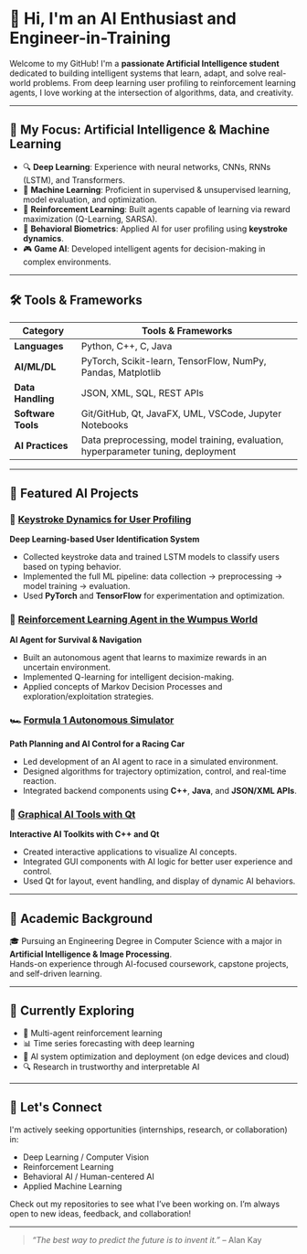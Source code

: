 # 👋 Hi, I'm an AI Enthusiast and Engineer-in-Training

Welcome to my GitHub! I'm a **passionate Artificial Intelligence student** dedicated to building intelligent systems that learn, adapt, and solve real-world problems. From deep learning user profiling to reinforcement learning agents, I love working at the intersection of algorithms, data, and creativity.

---

## 🧠 My Focus: Artificial Intelligence & Machine Learning

- 🔍 **Deep Learning**: Experience with neural networks, CNNs, RNNs (LSTM), and Transformers.
- 🧠 **Machine Learning**: Proficient in supervised & unsupervised learning, model evaluation, and optimization.
- 🧮 **Reinforcement Learning**: Built agents capable of learning via reward maximization (Q-Learning, SARSA).
- 👤 **Behavioral Biometrics**: Applied AI for user profiling using **keystroke dynamics**.
- 🎮 **Game AI**: Developed intelligent agents for decision-making in complex environments.

---

## 🛠️ Tools & Frameworks

| Category                | Tools & Frameworks                                                                 |
|-------------------------|-------------------------------------------------------------------------------------|
| **Languages**           | Python, C++, C, Java                                                                |
| **AI/ML/DL**            | PyTorch, Scikit-learn, TensorFlow, NumPy, Pandas, Matplotlib                        |
| **Data Handling**       | JSON, XML, SQL, REST APIs                                                           |
| **Software Tools**      | Git/GitHub, Qt, JavaFX, UML, VSCode, Jupyter Notebooks                             |
| **AI Practices**        | Data preprocessing, model training, evaluation, hyperparameter tuning, deployment  |

---

## 📂 Featured AI Projects

### 🐾 [Keystroke Dynamics for User Profiling](https://github.com/mohamed-ben-lboukht/keystroke.git)
**Deep Learning-based User Identification System**  
- Collected keystroke data and trained LSTM models to classify users based on typing behavior.
- Implemented the full ML pipeline: data collection → preprocessing → model training → evaluation.
- Used **PyTorch** and **TensorFlow** for experimentation and optimization.

### 🧠 [Reinforcement Learning Agent in the Wumpus World](https://github.com/IAvantGardiste/Algorithmes-avanc-s)
**AI Agent for Survival & Navigation**  
- Built an autonomous agent that learns to maximize rewards in an uncertain environment.
- Implemented Q-learning for intelligent decision-making.
- Applied concepts of Markov Decision Processes and exploration/exploitation strategies.

### 🏎️ [Formula 1 Autonomous Simulator](https://github.com/lAvantGardiste/GrandPrix-Formula1-Fest-ENSICAEN.git)
**Path Planning and AI Control for a Racing Car**  
- Led development of an AI agent to race in a simulated environment.
- Designed algorithms for trajectory optimization, control, and real-time reaction.
- Integrated backend components using **C++**, **Java**, and **JSON/XML APIs**.

### 🧰 [Graphical AI Tools with Qt](https://github.com/IAvantGardiste/Qt-project)
**Interactive AI Toolkits with C++ and Qt**  
- Created interactive applications to visualize AI concepts.
- Integrated GUI components with AI logic for better user experience and control.
- Used Qt for layout, event handling, and display of dynamic AI behaviors.

---

## 🔬 Academic Background

🎓 Pursuing an Engineering Degree in Computer Science with a major in **Artificial Intelligence & Image Processing**.  
Hands-on experience through AI-focused coursework, capstone projects, and self-driven learning.

---

## 🚀 Currently Exploring

- 🧠 Multi-agent reinforcement learning  
- 📊 Time series forecasting with deep learning  
- 🤖 AI system optimization and deployment (on edge devices and cloud)  
- 🔍 Research in trustworthy and interpretable AI  

---

## 🤝 Let's Connect

I'm actively seeking opportunities (internships, research, or collaboration) in:

- Deep Learning / Computer Vision  
- Reinforcement Learning  
- Behavioral AI / Human-centered AI  
- Applied Machine Learning

Check out my repositories to see what I’ve been working on. I’m always open to new ideas, feedback, and collaboration!

---

> *“The best way to predict the future is to invent it.”* – Alan Kay
